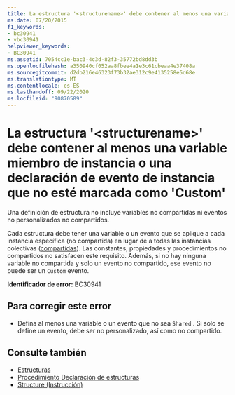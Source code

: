 ```yaml
---
title: La estructura '<structurename>' debe contener al menos una variable miembro de instancia o una declaración de evento de instancia que no esté marcada como 'Custom'
ms.date: 07/20/2015
f1_keywords:
- bc30941
- vbc30941
helpviewer_keywords:
- BC30941
ms.assetid: 7054cc1e-bac3-4c3d-82f3-35772bd8dd3b
ms.openlocfilehash: a350940cf052aa8fbee4a1e3c61cbeaa4e37408a
ms.sourcegitcommit: d2db216e46323f73b32ae312c9e4135258e5d68e
ms.translationtype: MT
ms.contentlocale: es-ES
ms.lasthandoff: 09/22/2020
ms.locfileid: "90870589"
---
```

# <a name="structure-structurename-must-contain-at-least-one-instance-member-variable-or-at-least-one-instance-event-declaration-not-marked-custom"></a>La estructura '\<structurename>' debe contener al menos una variable miembro de instancia o una declaración de evento de instancia que no esté marcada como 'Custom'

Una definición de estructura no incluye variables no compartidas ni eventos no personalizados no compartidos.  
  
 Cada estructura debe tener una variable o un evento que se aplique a cada instancia específica (no compartida) en lugar de a todas las instancias colectivas ([compartidas](../modifiers/shared.md)). Las constantes, propiedades y procedimientos no compartidos no satisfacen este requisito. Además, si no hay ninguna variable no compartida y solo un evento no compartido, ese evento no puede ser un `Custom` evento.  
  
 **Identificador de error:** BC30941  
  
## <a name="to-correct-this-error"></a>Para corregir este error  
  
- Defina al menos una variable o un evento que no sea `Shared` . Si solo se define un evento, debe ser no personalizado, así como no compartido.  
  
## <a name="see-also"></a>Consulte también

- [Estructuras](../../programming-guide/language-features/data-types/structures.md)
- [Procedimiento Declaración de estructuras](../../programming-guide/language-features/data-types/how-to-declare-a-structure.md)
- [Structure (Instrucción)](../statements/structure-statement.md)
